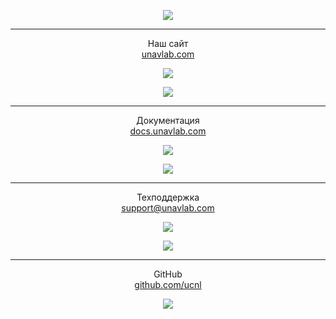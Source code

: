 <div style="page-break-after: always;"></div>
<p align="center"><img src="https://ucnl.github.io/documentation/sm_logo.png"/></p>

_______

<p align="center">Наш сайт <br/> <a href="https:\\www.unavlab.com\">unavlab.com</a></p>
<p align="center"><img src="https://ucnl.github.io/documentation/unavlab_web_qr.png" /></p>


<div style="page-break-after: always;"></div>
<p align="center"><img src="https://ucnl.github.io/documentation/sm_logo.png"/></p>

_______

<p align="center">Документация <br/> <a href="https:\\www.docs.unavlab.com\">docs.unavlab.com</a></p>
<p align="center"><img src="https://ucnl.github.io/documentation/docs_unavlab_web_qr.png" /></p>


<div style="page-break-after: always;"></div>
<p align="center"><img src="https://ucnl.github.io/documentation/sm_logo.png"/></p>

_______

<p align="center">Техподдержка <br/> <a href="mailto:support@unavlab.com">support@unavlab.com</a></p>
<p align="center"><img src="https://ucnl.github.io/documentation/unavlab_support_email_qr.png" /></p>


<div style="page-break-after: always;"></div>
<p align="center"><img src="https://ucnl.github.io/documentation/sm_logo.png"/></p>

_______

<p align="center">GitHub <br/> <a href="https://www.github.com/ucnl">github.com/ucnl</a></p>
<p align="center"><img src="https://ucnl.github.io/documentation/unavlab_github_qr.png" /></p>

<div style="page-break-after: always;"></div>

